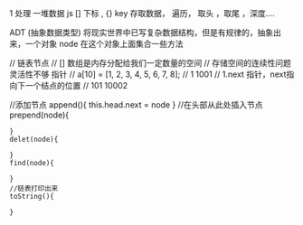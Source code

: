1 处理 一堆数据 
js [] 下标 ,
{} key 
存取数据， 遍历， 取头 ，取尾 ，深度....


ADT (抽象数据类型) 将现实世界中已写复杂数据结构，但是有规律的，抽象出来，一个对象 node 在这个对象上面集合一些方法

// 链表节点
// [] 数组是内存分配给我们一定数量的空间
// 存储空间的连续性问题 灵活性不够 指针
// a[10] = [1, 2, 3, 4, 5, 6, 7, 8];
// 1 1001
// 1.next  指针，next指向下一个结点的位置
// 101 10002

 //添加节点
    append(){
        this.head.next = node
    }
    //在头部从此处插入节点
    prepend(node){

    }
    delet(node){

    }
    find(node){

    }
    //链表打印出来
    toString(){

    }